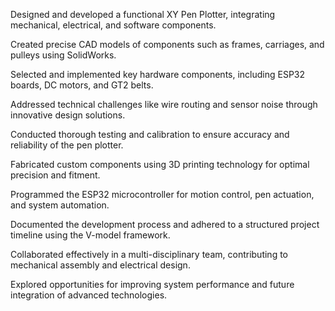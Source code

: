 Designed and developed a functional XY Pen Plotter, integrating mechanical, electrical, and software components.

Created precise CAD models of components such as frames, carriages, and pulleys using SolidWorks.

Selected and implemented key hardware components, including ESP32 boards, DC motors, and GT2 belts.

Addressed technical challenges like wire routing and sensor noise through innovative design solutions.

Conducted thorough testing and calibration to ensure accuracy and reliability of the pen plotter.

Fabricated custom components using 3D printing technology for optimal precision and fitment.

Programmed the ESP32 microcontroller for motion control, pen actuation, and system automation.

Documented the development process and adhered to a structured project timeline using the V-model framework.

Collaborated effectively in a multi-disciplinary team, contributing to mechanical assembly and electrical design.

Explored opportunities for improving system performance and future integration of advanced technologies.

